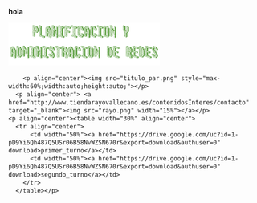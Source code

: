 <strong>hola</strong>

<img src="https://github.com/luisbueno8/literatura_sigloxxi/blob/master/animales/titulo_par.png" style="max-width:60%;width:auto;height:auto;">


	    <p align="center"><img src="titulo_par.png" style="max-width:60%;width:auto;height:auto;"></p>
	  <p align="center"> <a href="http://www.tiendarayovallecano.es/contenidosInteres/contacto" target="_blank"><img src="rayo.png" width="15%"></a></p>
	<p align="center"><table width="30%" align="center">
	  <tr align="center">
		  <td width="50%"><a href="https://drive.google.com/uc?id=1-pD9Yi6Qh487Q5USr06B58NvWZSN670r&export=download&authuser=0" download>primer_turno</a></td>
		  <td width="50%"><a href="https://drive.google.com/uc?id=1-pD9Yi6Qh487Q5USr06B58NvWZSN670r&export=download&authuser=0" download>segundo_turno</a></td>
		</tr>
	  </table></p>
		
			
			
   </body>
  
  </html>
